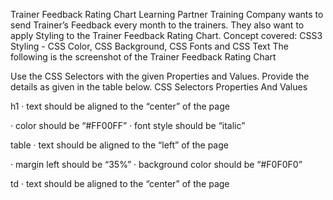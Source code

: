 Trainer Feedback Rating Chart
Learning Partner Training Company wants to send Trainer’s Feedback every month to the
trainers. They also want to apply Styling to the Trainer Feedback Rating Chart.
Concept covered: CSS3 Styling - CSS Color, CSS Background, CSS Fonts and CSS Text
The following is the screenshot of the Trainer Feedback Rating Chart


Use the CSS Selectors with the given Properties and Values.
Provide the details as given in the table below.
CSS Selectors Properties And Values

h1 · text should be aligned to the “center” of the page

· color should be “#FF00FF”
· font style should be “italic”

table · text should be aligned to the “left” of the page

· margin left should be “35%”
· background color should be “#F0F0F0”

td · text should be aligned to the “center” of the page
